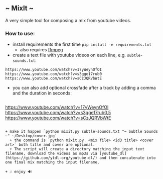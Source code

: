 ## ~ MixIt ~
A very simple tool for composing a mix from youtube videos.

### How to use:
+ install requirements the first time `pip install -e requirements.txt`
  + also requires [ffmpeg](https://github.com/ytdl-org/youtube-dl/blob/master/README.md#do-i-need-any-other-programs)
+ create a text file with youtube videos on each line, e.g. `subtle-sounds.txt`:

 ```
https://www.youtube.com/watch?v=17yWeynOfOI
https://www.youtube.com/watch?v=s3gge17rub0
https://www.youtube.com/watch?v=sCzJQRVbWtE
```
 + you can also add optional crossfade after a track by adding a comma and the duration in seconds:

     ```
https://www.youtube.com/watch?v=17yWeynOfOI
https://www.youtube.com/watch?v=s3gge17rub0,5
https://www.youtube.com/watch?v=sCzJQRVbWtE
```

+ make it happen `python mixit.py subtle-sounds.txt "~ Subtle Sounds ~" ~/Desktop/cover.jpg`
  + the command is `python mixit.py  <mix file> <id3 title> <cover art>` both title and cover are optional.
  + The script will create a directory matching the input text filename, download the videos as mp3s via [youtube_dl](https://github.com/ytdl-org/youtube-dl/) and then concatenate into one final mix matching the input filename.

+ 🎶 enjoy 🔊
